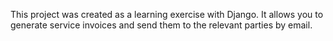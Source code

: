 This project was created as a learning exercise with Django. It allows you to generate service invoices and send them to the relevant parties by email.
